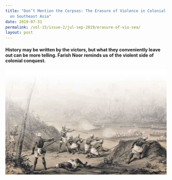 ```yaml
---
title: "Don’t Mention the Corpses: The Erasure of Violence in Colonial Writings
  on Southeast Asia"
date: 2019-07-31
permalink: /vol-15/issue-2/jul-sep-2019/erasure-of-vio-sea/
layout: post
---
```

#### History may be written by the victors, but what they conveniently leave out can be more telling. **Farish Noor** reminds us of the violent side of colonial conquest.

<img src="/images/Vol-15-issue-2/dont-mention-the-corpses/Corpses1.JPG">
<div style="background-color: white;"></i></div>